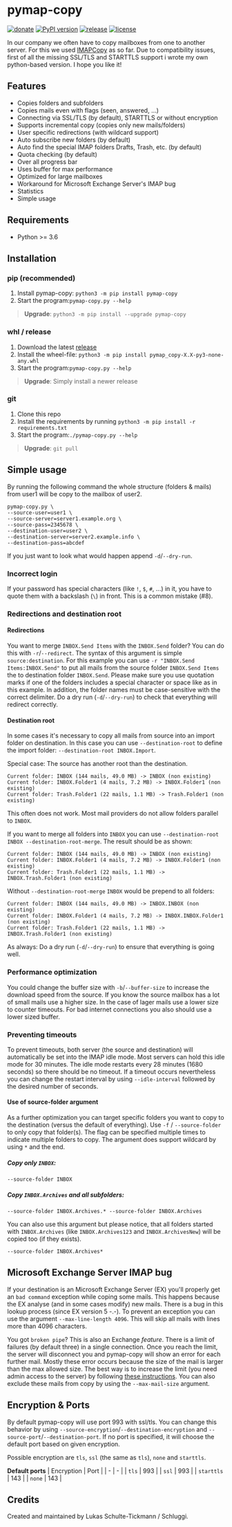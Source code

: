 # pymap-copy
[![donate](https://img.shields.io/badge/donate-PayPal-blue.svg)](https://www.paypal.com/cgi-bin/webscr?cmd=_s-xclick&hosted_button_id=KPG2MY37LCC24&source=url)
[![PyPI version](https://badge.fury.io/py/pymap-copy.svg)](https://badge.fury.io/py/pymap-copy)
[![release](https://img.shields.io/github/v/release/schluggi/pymap-copy.svg)](https://github.com/Schluggi/pymap-copy/releases/latest)
[![license](https://img.shields.io/badge/license-MIT-yellow.svg)](https://github.com/Schluggi/pymap-copy/blob/master/LICENSE.txt)

In our company we often have to copy mailboxes from one to another server. For this we used 
[IMAPCopy](http://www.ardiehl.de/imapcopy/) as so far. Due to compatibility issues, first of all the missing 
SSL/TLS and STARTTLS support i wrote my own python-based version. I hope you like it!

## Features
- Copies folders and subfolders
- Copies mails even with flags (seen, answered, ...)
- Connecting via SSL/TLS (by default), STARTTLS or without encryption
- Supports incremental copy (copies only new mails/folders)
- User specific redirections (with wildcard support)
- Auto subscribe new folders (by default)
- Auto find the special IMAP folders Drafts, Trash, etc. (by default)  
- Quota checking (by default)
- Over all progress bar
- Uses buffer for max performance
- Optimized for large mailboxes
- Workaround for Microsoft Exchange Server's IMAP bug 
- Statistics
- Simple usage
    
## Requirements
- Python >= 3.6

## Installation
### pip (recommended)
1. Install pymap-copy: `python3 -m pip install pymap-copy`
2. Start the program:`pymap-copy.py --help`
> **Upgrade**: `python3 -m pip install --upgrade pymap-copy`

### whl / release
1. Download the latest [release](https://github.com/Schluggi/pymap-copy/releases/latest)
2. Install the wheel-file: `python3 -m pip install pymap_copy-X.X-py3-none-any.whl`
3. Start the program:`pymap-copy.py --help`
> **Upgrade**: Simply install a newer release
 
### git
1. Clone this repo
2. Install the requirements by running `python3 -m pip install -r requirements.txt` 
3. Start the program:`./pymap-copy.py --help` 
> **Upgrade**: `git pull`

## Simple usage
By running the following command the whole structure (folders & mails) from user1 will be copy to the mailbox of user2. 
```
pymap-copy.py \
--source-user=user1 \
--source-server=server1.example.org \
--source-pass=2345678 \
--destination-user=user2 \
--destination-server=server2.example.info \
--destination-pass=abcdef
```
If you just want to look what would happen append `-d`/`--dry-run`.

### Incorrect login
If your password has special characters (like `!`, `$`, `#`, ...) in it, you have to quote them with a backslash (`\`)
in front. This is a common mistake (#8).

### Redirections and destination root
#### Redirections
You want to merge `INBOX.Send Items` with the `INBOX.Send` folder? You can do this with `-r`/`--redirect`.
The syntax of this argument is simple `source:destination`. For this example you can use 
`-r "INBOX.Send Items:INBOX.Send"` to put all mails from the source folder `INBOX.Send Items` the to destination folder 
`INBOX.Send`. Please make sure you use quotation marks if one of the folders includes a special character or space like 
as in this example. In addition, the folder names must be case-sensitive with the correct delimiter. Do a dry run 
(`-d`/`--dry-run`) to check that everything will redirect correctly. 

#### Destination root
In some cases it's necessary to copy all mails from source into an import folder on destination. In this case you can 
use `--destination-root` to define the import folder: `--destination-root INBOX.Import`. 

Special case: The source has another root than the destination.
```
Current folder: INBOX (144 mails, 49.0 MB) -> INBOX (non existing)
Current folder: INBOX.Folder1 (4 mails, 7.2 MB) -> INBOX.Folder1 (non existing)
Current folder: Trash.Folder1 (22 mails, 1.1 MB) -> Trash.Folder1 (non existing)
``` 
This often does not work. Most mail providers do not allow folders parallel to `INBOX`. 

If you want to merge all folders into `INBOX` you can use `--destination-root INBOX --destination-root-merge`. The 
result should be as shown:
```
Current folder: INBOX (144 mails, 49.0 MB) -> INBOX (non existing)
Current folder: INBOX.Folder1 (4 mails, 7.2 MB) -> INBOX.Folder1 (non existing)
Current folder: Trash.Folder1 (22 mails, 1.1 MB) -> INBOX.Trash.Folder1 (non existing)
```

Without `--destination-root-merge` `INBOX` would be prepend to all folders:
```
Current folder: INBOX (144 mails, 49.0 MB) -> INBOX.INBOX (non existing)
Current folder: INBOX.Folder1 (4 mails, 7.2 MB) -> INBOX.INBOX.Folder1 (non existing)
Current folder: Trash.Folder1 (22 mails, 1.1 MB) -> INBOX.Trash.Folder1 (non existing)
```

As always: Do a dry run (`-d`/`--dry-run`) to ensure that everything is going well. 


### Performance optimization
You could change the buffer size with `-b`/`--buffer-size` to increase the download speed from the source. 
If you know the source mailbox has a lot of small mails use a higher size. In the case of lager mails use a lower size 
to counter timeouts. For bad internet connections you also should use a lower sized buffer.

### Preventing timeouts
To prevent timeouts, both server (the source and destination) will automatically be set into the IMAP idle mode. Most 
servers can hold this idle mode for 30 minutes. The idle mode restarts every 28 minutes (1680 seconds) so there should 
be no timeout. If a timeout occurs nevertheless you can change the restart interval by using `--idle-interval` followed
by the desired number of seconds.

#### Use of source-folder argument
As a further optimization you can target specific folders you want to copy to the destination (versus the default of 
everything). Use `-f` / `--source-folder` to only copy that folder(s). The flag can be specified multiple times to
indicate multiple folders to copy. The argument does support wildcard by using `*` and the end.

##### Copy only `INBOX`:
```
--source-folder INBOX 
```

##### Copy `INBOX.Archives` and all subfolders:
```
--source-folder INBOX.Archives.* --source-folder INBOX.Archives
```

You can also use this argument but please notice, that all folders started with `INBOX.Archives` (like 
`INBOX.Archives123` and `INBOX.ArchivesNew`) will be copied too (if they exists).
```
--source-folder INBOX.Archives*
``` 

## Microsoft Exchange Server IMAP bug 
If your destination is an Microsoft Exchange Server (EX) you'll properly get an `bad command` exception while coping 
some mails. This happens because the EX analyse (and in some cases modify) new mails. There is a bug in this lookup
process (since EX version 5 -.-). To prevent an exception you can use the argument `--max-line-length 4096`. This will 
skip all mails with lines more than 4096 characters.

You got `broken pipe`? This is also an Exchange *feature*. There is a limit of failures (by default three) in 
a single connection. Once you reach the limit, the server will disconnect you and pymap-copy will show an error for 
each further mail. Mostly these error occurs because the size of the mail is larger than the max allowed size. The
best way is to increase the limit (you need admin access to the server) by following
[these instructions](https://docs.microsoft.com/en-us/exchange/mail-flow/message-size-limits?view=exchserver-2019).
You can also exclude these mails from copy by using the `--max-mail-size` argument.


## Encryption & Ports
By default pymap-copy will use port 993 with ssl/tls. 
You can change this behavior by using `--source-encryption`/`--destination-encryption` and 
`--source-port`/`--destination-port`. If no port is specified, it will choose the default port based on given 
encryption.

Possible encryption are `tls`, `ssl` (the same as `tls`), `none` and `starttls`.

**Default ports**
| Encryption | Port | 
| - | - |
| `tls` | 993 |
| `ssl` | 993 |
| `starttls` | 143 |
| `none` | 143 | 

  
## Credits 
Created and maintained by Lukas Schulte-Tickmann / Schluggi.
